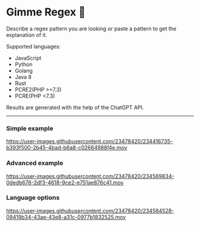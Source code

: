# Gimme Regex 🥋

Describe a regex pattern you are looking or paste a pattern to get the explanation of it. 

Supported languages: 
  - JavaScript
  - Python
  - Golang
  - Java 8
  - Rust
  - PCRE2(PHP >=7.3)
  - PCRE(PHP <7.3)

Results are generated with the help of the ChatGPT API.

---

### Simple example
https://user-images.githubusercontent.com/23478420/234416735-b393f500-2b45-4bad-b6a8-c02664988f4e.mov

### Advanced example

https://user-images.githubusercontent.com/23478420/234569834-0dedb676-2df3-4618-9ce2-e751ae876c41.mov

### Language options

https://user-images.githubusercontent.com/23478420/234584528-09419b34-43ae-43e8-a31c-0977b1832525.mov


